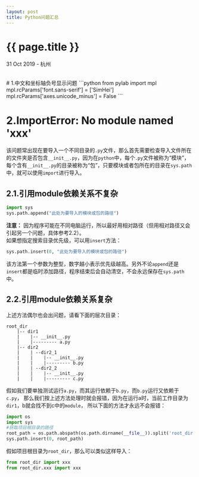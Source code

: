 ```yaml
---
layout: post
title: Python问题汇总
---
```


{{ page.title }}
================

<p class="meta">31 Oct 2019 - 杭州</p>

<br> 
# 1.中文和坐标轴负号显示问题
```python
from pylab import mpl
mpl.rcParams['font.sans-serif'] = ['SimHei']
mpl.rcParams['axes.unicode_minus'] = False
```

# 2.ImportError: No module named 'xxx'
该问题常出现在要导入一个不同目录的`.py`文件，那么首先需要检查导入文件所在的文件夹是否包含`__init__.py`，因为在`python`中，每个`.py`文件被称为“模块”，
每个含有`__init__.py`的目录被称为“包”，只要模块或者包所在的目录在`sys.path`中，就可以使用`import`进行导入。
## 2.1.引用module依赖关系不复杂
```python
import sys
sys.path.append("此处为要导入的模块或包的路径")
```
**注意：** 因为程序可能在不同电脑运行，所以最好用相对路径（但用相对路径又会引起另一个问题，具体参考2.2）。  
如果想指定搜索目录优先级，可以用`insert`方法：
```python
sys.path.insert(0, "此处为要导入的模块或包的路径")
```
该方法第一个参数为整型，数字越小表示优先级越高。另外不论`append`还是`insert`都是临时添加路径，程序结束后会自动清空，不会永远保存在`sys.path`中。  
## 2.2.引用module依赖关系复杂
上述方法偶尔也会出问题，请看下面的层次目录：
```
root_dir
    |-- dir1
    |    |-- __init__.py
    |    |--------- a.py
    |-- dir2
    |    | --dir2_1
    |    |    |-- __init__.py
    |    |    |--------- b.py
    |    | --dir2_2
    |    |    |-- __init__.py
    |    |    |--------- c.py
```
假如我们要单独测试运行`a.py`，而其运行依赖于`b.py`，而`b.py`运行又依赖于`c.py`，
那么我们按上述方法处理时就会报错，因为在运行a时，当前工作目录为`dir1`，b就会找不到c中的`module`，
所以下面的方法才永远不会报错：
```python
import os
import sys
#获取项目根目录的路径
root_path = os.path.abspath(os.path.dirname(__file__)).split('root_dir')[0]
sys.path.insert(0, root_path)
```
假如项目根目录为`root_dir`，那么可以类似这样导入：
```python
from root_dir import xxx
from root_dir.xxx import xxx
```
<br><br>